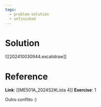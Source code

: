 ```yaml
---
tags:
  - problem-solution
  - unfinished
---
```

# Solution
![[202410030944.excalidraw]]

# Reference
**Link**: [[ME501A_2024S2#Lista 4]]
**Exercise**: 1


Outro conflito :)

